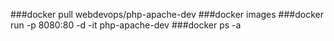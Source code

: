 ###docker pull webdevops/php-apache-dev
###docker images
###docker run -p 8080:80 -d -it php-apache-dev
###docker ps -a
